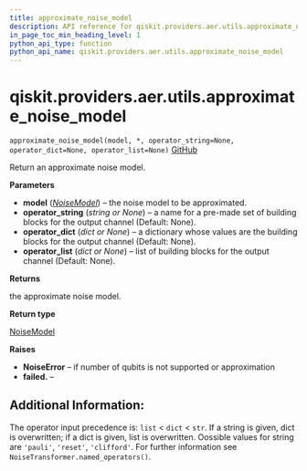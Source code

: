 ```yaml
---
title: approximate_noise_model
description: API reference for qiskit.providers.aer.utils.approximate_noise_model
in_page_toc_min_heading_level: 1
python_api_type: function
python_api_name: qiskit.providers.aer.utils.approximate_noise_model
---
```


# qiskit.providers.aer.utils.approximate\_noise\_model

<span id="qiskit.providers.aer.utils.approximate_noise_model" />

`approximate_noise_model(model, *, operator_string=None, operator_dict=None, operator_list=None)` [GitHub](https://github.com/qiskit/qiskit-aer/tree/stable/0.9/qiskit/providers/aer/utils/noise_transformation.py "view source code")

Return an approximate noise model.

**Parameters**

*   **model** ([*NoiseModel*](qiskit.providers.aer.noise.NoiseModel "qiskit.providers.aer.noise.NoiseModel")) – the noise model to be approximated.
*   **operator\_string** (*string or None*) – a name for a pre-made set of building blocks for the output channel (Default: None).
*   **operator\_dict** (*dict or None*) – a dictionary whose values are the building blocks for the output channel (Default: None).
*   **operator\_list** (*dict or None*) – list of building blocks for the output channel (Default: None).

**Returns**

the approximate noise model.

**Return type**

[NoiseModel](qiskit.providers.aer.noise.NoiseModel "qiskit.providers.aer.noise.NoiseModel")

**Raises**

*   **NoiseError** – if number of qubits is not supported or approximation
*   **failed.** –

## Additional Information:

The operator input precedence is: `list` \< `dict` \< `str`. If a string is given, dict is overwritten; if a dict is given, list is overwritten. Oossible values for string are `'pauli'`, `'reset'`, `'clifford'`. For further information see `NoiseTransformer.named_operators()`.

